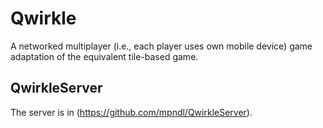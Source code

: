 # Qwirkle
A networked multiplayer (i.e., each player uses own mobile device) game adaptation of the equivalent tile-based game.

## QwirkleServer
The server is in (https://github.com/mpndl/QwirkleServer).
